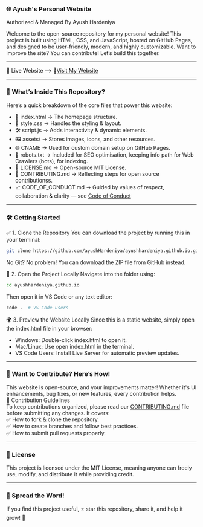 ### 🌐 Ayush's Personal Website
Authorized & Managed By Ayush Hardeniya

Welcome to the open-source repository for my personal website! This project is built using HTML, CSS, and JavaScript, hosted on GitHub Pages, and designed to be user-friendly, modern, and highly customizable.
Want to improve the site? You can contribute! Let’s build this together.

---

🚀 Live Website --> 
🔗[Visit My Website](https://ayushhardeniya.site/)

---

### 📂 What’s Inside This Repository?
Here’s a quick breakdown of the core files that power this website:
- 📄 index.html → The homepage structure.
- 🎨 style.css → Handles the styling & layout.
- 🛠️ script.js → Adds interactivity & dynamic elements.
- 🖼️ assets/ → Stores images, icons, and other resources.
- 🌐 CNAME → Used for custom domain setup on GitHub Pages.
- 📄 robots.txt → Included for SEO optimisation, keeping info path for Web Crawlers (bots), for indexing.
- 📜 LICENSE.md → Open-source MIT License.
- 🤌 CONTRIBUTING.md → Reflecting steps for open source contributionss.
- 📈 CODE_OF_CONDUCT.md → Guided by values of respect, collaboration & clarity — see [Code of Conduct](https://github.com/ayushHardeniya/ayushhardeniya.github.io/blob/main/.github/CODE_OF_CONDUCT.md)

---

### 🛠 Getting Started

✅ 1. Clone the Repository
You can download the project by running this in your terminal: <br>
```bash
git clone https://github.com/ayushHardeniya/ayushhardeniya.github.io.git
```

No Git? No problem! You can download the ZIP file from GitHub instead.

🔧 2. Open the Project Locally
Navigate into the folder using:
```bash
cd ayushhardeniya.github.io
```


Then open it in VS Code or any text editor:
```bash
code .  # VS Code users
```


🌍 3. Preview the Website Locally
Since this is a static website, simply open the index.html file in your browser:
- Windows: Double-click index.html to open it.
- Mac/Linux: Use open index.html in the terminal.
- VS Code Users: Install Live Server for automatic preview updates.

---

### 🤝 Want to Contribute? Here’s How!
This website is open-source, and your improvements matter! Whether it's UI enhancements, bug fixes, or new features, every contribution helps. <br>
📜 Contribution Guidelines<br>
To keep contributions organized, please read our [CONTRIBUTING.md](https://github.com/ayushHardeniya/ayushhardeniya.github.io/blob/main/.github/CONTRIBUTING.md) file before submitting any changes. It covers: <br>
✅ How to fork & clone the repository.<br>
✅ How to create branches and follow best practices.<br>
✅ How to submit pull requests properly.

---

### 📜 License
This project is licensed under the MIT License, meaning anyone can freely use, modify, and distribute it while providing credit.

---

### 📢 Spread the Word!
If you find this project useful, ⭐️ star this repository, share it, and help it grow! 🚀
